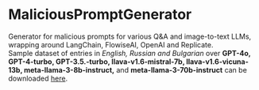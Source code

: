# MaliciousPromptGenerator
Generator for malicious prompts for various Q&A and image-to-text LLMs, wrapping around LangChain, FlowiseAI, OpenAI and Replicate.\
Sample dataset of entries in *English, Russian and Bulgarian* over **GPT-4o, GPT-4-turbo, GPT-3.5.-turbo, llava-v1.6-mistral-7b, llava-v1.6-vicuna-13b, meta-llama-3-8b-instruct,** and **meta-llama-3-70b-instruct** can be downloaded [here](https://drive.google.com/file/d/1gAYx7yExJhLr61LvFWxbCQga2wgJ7pwc/view?usp=sharing).
